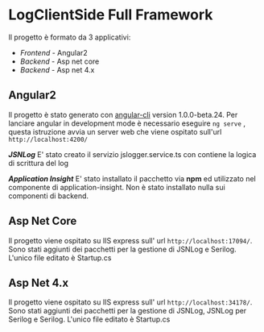  # LogClientSide Full Framework

Il progetto è formato da 3 applicativi:

 - *Frontend* - Angular2
 - *Backend* - Asp net core
 - *Backend* - Asp net 4.x

**Angular2**
--------
Il progetto è stato generato con [angular-cli](https://github.com/angular/angular-cli) version 1.0.0-beta.24.
Per lanciare angular in development mode è necessario eseguire `ng serve` , questa istruzione avvia un server web che viene ospitato sull'url `http://localhost:4200/`

***JSNLog***
E' stato creato il servizio jslogger.service.ts con contiene la logica di scrittura del log

***Application Insight***
E' stato installato il pacchetto via **npm** ed utilizzato nel componente di application-insight. 
Non è stato installato nulla sui componenti di backend.

**Asp Net Core**
--------
Il progetto viene ospitato su IIS express sull' url `http://localhost:17094/`. Sono stati aggiunti dei pacchetti per la gestione di JSNLog e Serilog. L'unico file editato è Startup.cs

**Asp Net 4.x**
--------
Il progetto viene ospitato su IIS express sull' url `http://localhost:34178/`. Sono stati aggiunti dei pacchetti per la gestione di JSNLog, JSNLog per Serilog  e Serilog. L'unico file editato è Startup.cs
